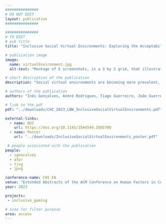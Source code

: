 ```yaml
---
###############
# DO NOT EDIT
layout: publication
###############

###############
# TO EDIT
# pub title
title: "Inclusive Social Virtual Environments: Exploring the Acceptability of Different Navigation and Awareness Techniques"

# publication image
image:
  name: virtualEnvironment.jpg
  alt-text: "Montage of 5 screenshots, in a 3 by 2 grid, that illustrate our 2D virtual environment. The image on the upper left corner depicts a group of 4 avatars having a conversation, followed by an image that shows an interaction between 2 avatars, where the user's avatar is receiving audio notifcations with the name of the passerby. The third image from the top depicts the environment of the 'Teleport' and 'Auto-Walk' scenarios, where the user has access to 4 buttons disposed vertically on the top left, which indicates that there are 4 groups in the environment - Group 1, Group 2, Group 3 and Group 4. Here, the user is accessing group 1, which is shown in a popup screen next to the buttons, having 'Group 1' as a title, followed by the names of the 5 participants of that group, a button to hear a conversation preview, and another button to be automatically transported to that group. In the lower-left corner, there is an image with the total view of the room. It is a large rectangular space, with a small adjacent rectangle on the upper left corner of the room. The room is bordered by walls and trees, and it is composed by 2 groups of 3 avatars, 2 groups of 5 avatars, 2 individual avatars, and the main avatar - controlled by the user. The last image illustrates the user's avatar being guided by another avatar toward a group of 3 participants." # provide a short description for the image #a11y

# short description of the publication
description: "Social virtual environments are becoming more prevalent, replicating and sometimes replacing real-world interactions. Nowadays, such environments are not accessible and end up excluding blind people, due to their strong visual components. In this study, we designed and explored multiple navigation and feedback techniques assessing social acceptability, ease of use, and efficiency. We developed a virtual environment composed of six scenarios to analyze different navigation methods (Free Exploration, Teleport, Auto-Walk, and Co-Pilot) and awareness cues in group conversations (Audio Cues While In-Group Footsteps and In-Group Teleport), and conducted a user study with 8 blind and 8 sighted participants. Our results indicate that participants tend to privilege autonomy and room awareness over efficiency and navigation ease and disapprove of intrusive actions that may jeopardize privacy."

# authors of the publication
authors: "Inês Gonçalves, André Rodrigues, Tiago Guerreiro, João Guerreiro"

# link to the pdf
pdf: "../downloads/CHI_2023_LBW_InclusiveSocialVirtualEnvironments.pdf"

external-links:
  - name: DOI
    url: https://doi.org/10.1145/3544549.3585700
  - name: Poster
    url: "../downloads/InclusiveSocialVirtualEnvironments_poster.pdf"

 # people associated with the publication
people:
  - igoncalves
  - afpr
  - tjvg
  - jpvg

conference-name: CHI EA
venue: "Extended Abstracts of the ACM Conference on Human Factors in Computing Systems, April, 2023"
year: 2023

projects:
 - inclusive_gaming

# area for filter purpose
area: access
---
```

